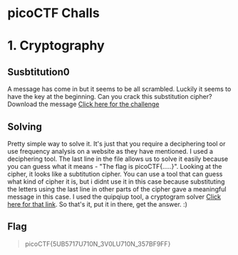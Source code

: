 # picoCTF Challs

# 1. Cryptography

## Susbtitution0 
  A message has come in but it seems to be all scrambled. Luckily it seems to have the key at the beginning. Can you crack this substitution cipher?
  Download the message [Click here for the challenge](https://play.picoctf.org/practice/challenge/307?category=2&page=2)
## Solving
  Pretty simple way to solve it. It's just that you require a deciphering tool or use frequency analysis on a website as they have mentioned. I used a deciphering tool. The last line in the file allows us to solve it easily because
  you can guess what it means - "The flag is picoCTF{.....}". Looking at the cipher, it looks like a subtitution cipher. You can use a tool that can guess what kind of cipher it is, but i didnt use it in this case because substituting the 
  letters using the last line in other parts of the cipher gave a meaningful message in this case. I used the quipqiup tool, a cryptogram solver [Click here for that link](https://quipqiup.com/). So that's it, put it in there, get the         answer. :)
## Flag
  > picoCTF{5UB5717U710N_3V0LU710N_357BF9FF}
